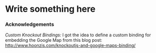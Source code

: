 # Write something here

### Acknowledgements

*Custom Knockout Bindings:* I got the idea to define a custom binding for embedding the Google Map from this blog post: http://www.hoonzis.com/knockoutjs-and-google-maps-binding/

